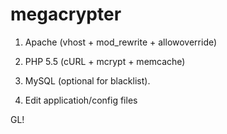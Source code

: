 megacrypter
===========

1) Apache (vhost + mod_rewrite + allowoverride)

2) PHP 5.5 (cURL + mcrypt + memcache)

3) MySQL (optional for blacklist).

4) Edit applicatioh/config files

GL!
